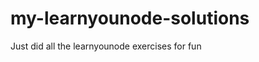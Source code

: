 my-learnyounode-solutions
=========================

Just did all the learnyounode exercises for fun
